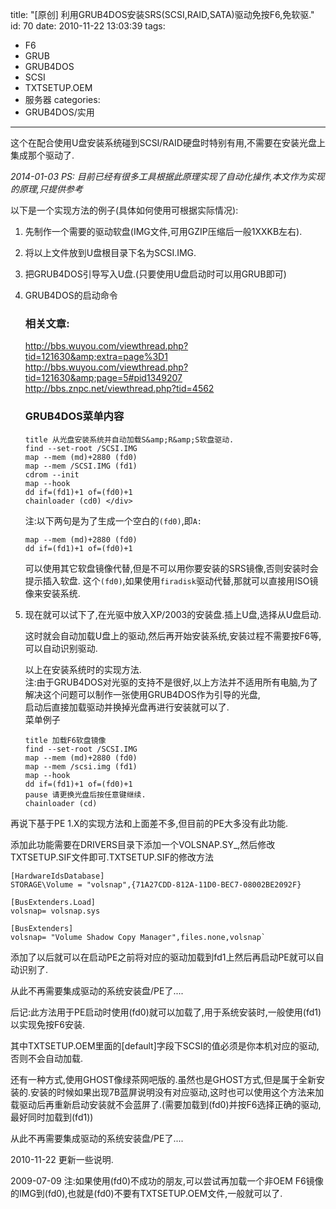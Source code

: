 title: "[原创] 利用GRUB4DOS安装SRS(SCSI,RAID,SATA)驱动免按F6,免软驱."
id: 70
date: 2010-11-22 13:03:39
tags: 
- F6
- GRUB
- GRUB4DOS
- SCSI
- TXTSETUP.OEM
- 服务器
categories: 
- GRUB4DOS/实用
---


这个在配合使用U盘安装系统碰到SCSI/RAID硬盘时特别有用,不需要在安装光盘上集成那个驱动了.

*2014-01-03 PS: 目前已经有很多工具根据此原理实现了自动化操作,本文作为实现的原理,只提供参考*

以下是一个实现方法的例子(具体如何使用可根据实际情况):
 1. 先制作一个需要的驱动软盘(IMG文件,可用GZIP压缩后一般1XXKB左右).
 2. 将以上文件放到U盘根目录下名为SCSI.IMG.
 3. 把GRUB4DOS引导写入U盘.(只要使用U盘启动时可以用GRUB即可)
 4. GRUB4DOS的启动命令
    ### 相关文章:
    <http://bbs.wuyou.com/viewthread.php?tid=121630&amp;extra=page%3D1>  
    <http://bbs.wuyou.com/viewthread.php?tid=121630&amp;page=5#pid1349207>   
    <http://bbs.znpc.net/viewthread.php?tid=4562>  

    ### GRUB4DOS菜单内容
    ```
    title 从光盘安装系统并自动加载S&amp;R&amp;S软盘驱动.
    find --set-root /SCSI.IMG
    map --mem (md)+2880 (fd0)
    map --mem /SCSI.IMG (fd1)
    cdrom --init
    map --hook
    dd if=(fd1)+1 of=(fd0)+1
    chainloader (cd0) </div> 
    ```

    注:以下两句是为了生成一个空白的`(fd0)`,即`A:`

    ```
    map --mem (md)+2880 (fd0)
    dd if=(fd1)+1 of=(fd0)+1
    ```

    可以使用其它软盘镜像代替,但是不可以用你要安装的SRS镜像,否则安装时会提示插入软盘. 这个`(fd0)`,如果使用`firadisk`驱动代替,那就可以直接用ISO镜像来安装系统.

 5. 现在就可以试下了,在光驱中放入XP/2003的安装盘.插上U盘,选择从U盘启动.

    这时就会自动加载U盘上的驱动,然后再开始安装系统,安装过程不需要按F6等,可以自动识别驱动.

    以上在安装系统时的实现方法.  
    注:由于GRUB4DOS对光驱的支持不是很好,以上方法并不适用所有电脑,为了解决这个问题可以制作一张使用GRUB4DOS作为引导的光盘,  
    启动后直接加载驱动并换掉光盘再进行安装就可以了.  
    菜单例子  
     ```
    title 加载F6软盘镜像
    find --set-root /SCSI.IMG
    map --mem (md)+2880 (fd0)
    map --mem /scsi.img (fd1)
    map --hook
    dd if=(fd1)+1 of=(fd0)+1
    pause 请更换光盘后按任意键继续.
    chainloader (cd)
    ```
 
 
 再说下基于PE 1.X的实现方法和上面差不多,但目前的PE大多没有此功能.

 添加此功能需要在DRIVERS目录下添加一个VOLSNAP.SY_,然后修改TXTSETUP.SIF文件即可.TXTSETUP.SIF的修改方法
 ```
 [HardwareIdsDatabase]
 STORAGE\Volume = "volsnap",{71A27CDD-812A-11D0-BEC7-08002BE2092F}

 [BusExtenders.Load]
 volsnap= volsnap.sys

 [BusExtenders]
 volsnap= "Volume Shadow Copy Manager",files.none,volsnap`
 ```
 
添加了以后就可以在启动PE之前将对应的驱动加载到fd1上然后再启动PE就可以自动识别了.

 从此不再需要集成驱动的系统安装盘/PE了....

 后记:此方法用于PE启动时使用(fd0)就可以加载了,用于系统安装时,一般使用(fd1)以实现免按F6安装.

其中TXTSETUP.OEM里面的[default]字段下SCSI的值必须是你本机对应的驱动,否则不会自动加载.

还有一种方式,使用GHOST像绿茶网吧版的.虽然也是GHOST方式,但是属于全新安装的.安装的时候如果出现7B蓝屏说明没有对应驱动,这时也可以使用这个方法来加载驱动后再重新启动安装就不会蓝屏了.(需要加载到(fd0)并按F6选择正确的驱动,最好同时加载到(fd1))

从此不再需要集成驱动的系统安装盘/PE了....

2010-11-22 更新一些说明.

2009-07-09 注:如果使用(fd0)不成功的朋友,可以尝试再加载一个非OEM F6镜像的IMG到(fd0),也就是(fd0)不要有TXTSETUP.OEM文件,一般就可以了.
